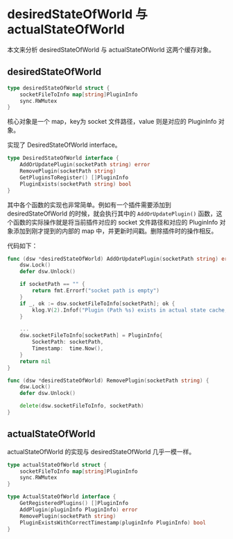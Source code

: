 # desiredStateOfWorld 与 actualStateOfWorld #

本文来分析 desiredStateOfWorld 与 actualStateOfWorld 这两个缓存对象。

## desiredStateOfWorld ##

``` go
type desiredStateOfWorld struct {
	socketFileToInfo map[string]PluginInfo
	sync.RWMutex
}
```

核心对象是一个 map，key为 socket 文件路径，value 则是对应的 PluginInfo 对象。

实现了 DesiredStateOfWorld interface。

``` go
type DesiredStateOfWorld interface {
	AddOrUpdatePlugin(socketPath string) error
	RemovePlugin(socketPath string)
	GetPluginsToRegister() []PluginInfo
	PluginExists(socketPath string) bool
}
```

其中各个函数的实现也非常简单。例如有一个插件需要添加到 desiredStateOfWorld 的时候，就会执行其中的 `AddOrUpdatePlugin()` 函数，这个函数的实际操作就是将当前插件对应的 socket 文件路径和对应的 PluginInfo 对象添加到刚才提到的内部的 map 中，并更新时间戳。删除插件时的操作相反。

代码如下：

``` go
func (dsw *desiredStateOfWorld) AddOrUpdatePlugin(socketPath string) error {
	dsw.Lock()
	defer dsw.Unlock()

	if socketPath == "" {
		return fmt.Errorf("socket path is empty")
	}
	if _, ok := dsw.socketFileToInfo[socketPath]; ok {
		klog.V(2).Infof("Plugin (Path %s) exists in actual state cache, timestamp will be updated", socketPath)
	}

    ...
	dsw.socketFileToInfo[socketPath] = PluginInfo{
		SocketPath: socketPath,
		Timestamp:  time.Now(),
	}
	return nil
}

func (dsw *desiredStateOfWorld) RemovePlugin(socketPath string) {
	dsw.Lock()
	defer dsw.Unlock()

	delete(dsw.socketFileToInfo, socketPath)
}
```

## actualStateOfWorld ##

actualStateOfWorld 的实现与 desiredStateOfWorld 几乎一模一样。

``` go
type actualStateOfWorld struct {
	socketFileToInfo map[string]PluginInfo
	sync.RWMutex
}
```

``` go
type ActualStateOfWorld interface {
	GetRegisteredPlugins() []PluginInfo
	AddPlugin(pluginInfo PluginInfo) error
	RemovePlugin(socketPath string)
	PluginExistsWithCorrectTimestamp(pluginInfo PluginInfo) bool
}
```
